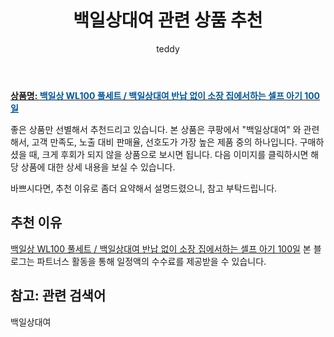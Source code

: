 ﻿---
layout: post
title:  "백일상대여 관련 상품 추천"
author: teddy
categories: [ 가구/인테리어 ]
tags: [백일상대여]
image: https://static.coupangcdn.com/image/vendor_inventory/9038/781b376cc24b019cb2cab49783298f4dc29fb8a8a98e12b3f221ee17d101.jpg 
description: "쿠팡에서 백일상대여 관련 상품으로 가장 고객 선호도가 높은 제품 중 하나입니다."
---

<a href="https://link.coupang.com/re/AFFSDP?lptag=AF3256674&pageKey=6921944762&itemId=16718947882&vendorItemId=83901142390&traceid=V0-153-4f1de8e7d17d9ce1&requestid=20221226225740118157867"><b>상품명: <font color='#01579B'>백일상 WL100 풀세트 / 백일상대여 반납 없이 소장 집에서하는 셀프 아기 100일</font></b></a>

좋은 상품만 선별해서 추천드리고 있습니다.
본 상품은 쿠팡에서 "백일상대여" 와 관련해서, 고객 만족도, 노출 대비 판매율, 선호도가 가장 높은 제품 중의 하나입니다.
구매하셨을 때, 크게 후회가 되지 않을 상품으로 보시면 됩니다. 
다음 이미지를 클릭하시면 해당 상품에 대한 상세 내용을 보실 수 있습니다.

바쁘시다면, 추천 이유로 좀더 요약해서 설명드렸으니, 참고 부탁드립니다.

## 추천 이유 

<a href="https://link.coupang.com/re/AFFSDP?lptag=AF3256674&pageKey=6921944762&itemId=16718947882&vendorItemId=83901142390&traceid=V0-153-4f1de8e7d17d9ce1&requestid=20221226225740118157867">백일상 WL100 풀세트 / 백일상대여 반납 없이 소장 집에서하는 셀프 아기 100일</a>
본 블로그는 파트너스 활동을 통해 일정액의 수수료를 제공받을 수 있습니다.

## 참고: 관련 검색어    
백일상대여